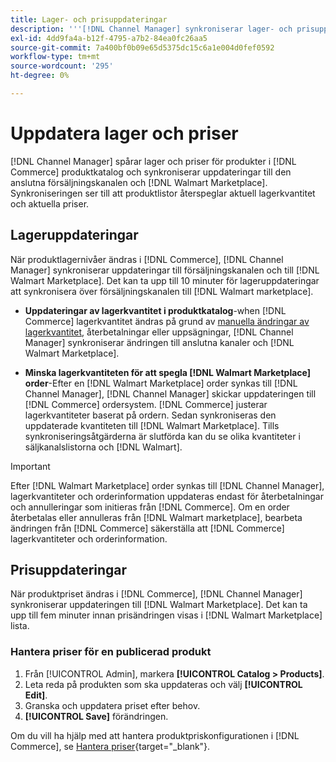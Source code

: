 ```yaml
---
title: Lager- och prisuppdateringar
description: '''[!DNL Channel Manager] synkroniserar lager- och prisuppdateringar mellan Commerce Store och [!DNL Walmart Marketplace] så att du kan hantera dina säljkanalsåtgärder från din Commerce Admin'
exl-id: 4dd9fa4a-b12f-4795-a7b2-84ea0fc26aa5
source-git-commit: 7a400bf0b09e65d5375dc15c6a1e004d0fef0592
workflow-type: tm+mt
source-wordcount: '295'
ht-degree: 0%

---
```


# Uppdatera lager och priser

[!DNL Channel Manager] spårar lager och priser för produkter i [!DNL Commerce] produktkatalog och synkroniserar uppdateringar till den anslutna försäljningskanalen och [!DNL Walmart Marketplace]. Synkroniseringen ser till att produktlistor återspeglar aktuell lagerkvantitet och aktuella priser.

## Lageruppdateringar

När produktlagernivåer ändras i [!DNL Commerce], [!DNL Channel Manager] synkroniserar uppdateringar till försäljningskanalen och till [!DNL Walmart Marketplace]. Det kan ta upp till 10 minuter för lageruppdateringar att synkronisera över försäljningskanalen till [!DNL Walmart marketplace].

* **Uppdateringar av lagerkvantitet i produktkatalog**-when [!DNL Commerce] lagerkvantitet ändras på grund av [manuella ändringar av lagerkvantitet](https://docs.magento.com/user-guide/catalog/inventory-product-quantity.html), återbetalningar eller uppsägningar, [!DNL Channel Manager] synkroniserar ändringen till anslutna kanaler och [!DNL Walmart Marketplace].

* **Minska lagerkvantiteten för att spegla [!DNL Walmart Marketplace] order**-Efter en [!DNL Walmart Marketplace] order synkas till [!DNL Channel Manager], [!DNL Channel Manager] skickar uppdateringen till [!DNL Commerce] ordersystem. [!DNL Commerce] justerar lagerkvantiteter baserat på ordern. Sedan synkroniseras den uppdaterade kvantiteten till [!DNL Walmart Marketplace]. Tills synkroniseringsåtgärderna är slutförda kan du se olika kvantiteter i säljkanalslistorna och [!DNL Walmart].

>[!IMPORTANT]
>
> Efter [!DNL Walmart Marketplace] order synkas till [!DNL Channel Manager], lagerkvantiteter och orderinformation uppdateras endast för återbetalningar och annulleringar som initieras från [!DNL Commerce]. Om en order återbetalas eller annulleras från [!DNL Walmart marketplace], bearbeta ändringen från [!DNL Commerce] säkerställa att [!DNL Commerce] lagerkvantiteter och orderinformation.

## Prisuppdateringar

När produktpriset ändras i [!DNL Commerce], [!DNL Channel Manager] synkroniserar uppdateringen till [!DNL Walmart Marketplace]. Det kan ta upp till fem minuter innan prisändringen visas i [!DNL Walmart Marketplace] lista.

### Hantera priser för en publicerad produkt

1. Från [!UICONTROL Admin], markera **[!UICONTROL Catalog > Products]**.
1. Leta reda på produkten som ska uppdateras och välj **[!UICONTROL Edit]**.
1. Granska och uppdatera priset efter behov.
1. **[!UICONTROL Save]** förändringen.

Om du vill ha hjälp med att hantera produktpriskonfigurationen i [!DNL Commerce], se [Hantera priser](https://docs.magento.com/user-guide/catalog/pricing.html){target=&quot;_blank&quot;}.
